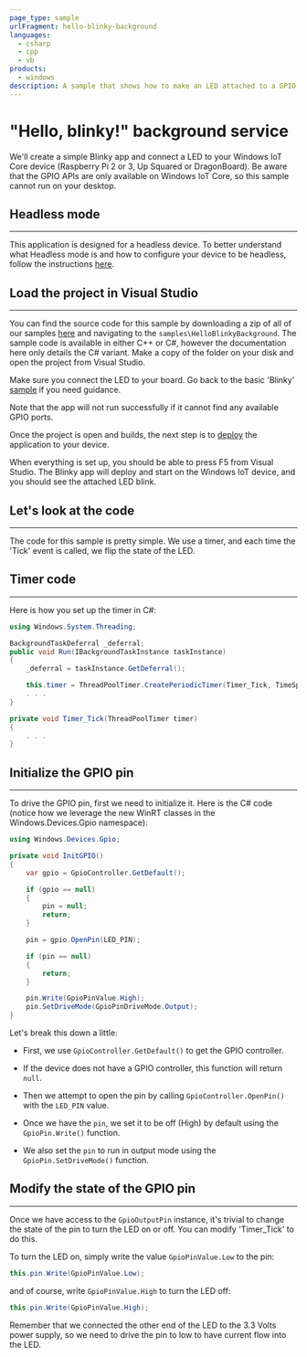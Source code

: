 ```yaml
---
page_type: sample
urlFragment: hello-blinky-background
languages: 
  - csharp
  - cpp
  - vb
products:
  - windows
description: A sample that shows how to make an LED attached to a GPIO pin blink on and off from a background service for Windows 10 IoT Core.
---
```


# "Hello, blinky!" background service

We'll create a simple Blinky app and connect a LED to your Windows IoT Core device (Raspberry Pi 2 or 3, Up Squared or DragonBoard).  Be aware that the GPIO APIs are
only available on Windows IoT Core, so this sample cannot run on your desktop.

## Headless mode
___

This application is designed for a headless device.  To better understand what Headless mode is and how to configure your device to be headless, follow the instructions [here](https://docs.microsoft.com/en-us/windows/iot-core/learn-about-hardware/headlessmode).

## Load the project in Visual Studio
___

You can find the source code for this sample by downloading a zip of all of our samples [here](https://github.com/Microsoft/Windows-iotcore-samples/archive/master.zip) and navigating to the `samples\HelloBlinkyBackground`.  The sample code is available in either C++ or C#, however the documentation here only details the C# variant. Make a copy of the folder on your disk and open the project from Visual Studio.

Make sure you connect the LED to your board. Go back to the basic 'Blinky' [sample](https://github.com/Microsoft/Windows-iotcore-samples/tree/master/Samples/HelloBlinky) if you need guidance.

Note that the app will not run successfully if it cannot find any available GPIO ports.

Once the project is open and builds, the next step is to [deploy](https://github.com/MicrosoftDocs/windows-iotcore-docs/blob/master/windows-iotcore/develop-your-app/AppDeployment.md) the application to your device.

When everything is set up, you should be able to press F5 from Visual Studio.  The Blinky app will deploy and start on the Windows IoT device, and you should see the attached LED blink.

## Let's look at the code
___
The code for this sample is pretty simple. We use a timer, and each time the 'Tick' event is called, we flip the state of the LED.


## Timer code
___
Here is how you set up the timer in C#:
```csharp
using Windows.System.Threading;

BackgroundTaskDeferral _deferral;
public void Run(IBackgroundTaskInstance taskInstance)
{
    _deferral = taskInstance.GetDeferral();

    this.timer = ThreadPoolTimer.CreatePeriodicTimer(Timer_Tick, TimeSpan.FromMilliseconds(500));
    . . .
}

private void Timer_Tick(ThreadPoolTimer timer)
{
    . . .
}
```


## Initialize the GPIO pin
___
To drive the GPIO pin, first we need to initialize it. Here is the C# code (notice how we leverage the new WinRT classes in the Windows.Devices.Gpio namespace):

```csharp
using Windows.Devices.Gpio;

private void InitGPIO()
{
    var gpio = GpioController.GetDefault();

    if (gpio == null)
    {
        pin = null;
        return;
    }

    pin = gpio.OpenPin(LED_PIN);

    if (pin == null)
    {
        return;
    }

    pin.Write(GpioPinValue.High);
    pin.SetDriveMode(GpioPinDriveMode.Output);
}
```

Let's break this down a little:

* First, we use `GpioController.GetDefault()` to get the GPIO controller.

* If the device does not have a GPIO controller, this function will return `null`.

* Then we attempt to open the pin by calling `GpioController.OpenPin()` with the `LED_PIN` value.

* Once we have the `pin`, we set it to be off (High) by default using the `GpioPin.Write()` function.

* We also set the `pin` to run in output mode using the `GpioPin.SetDriveMode()` function.


## Modify the state of the GPIO pin
___
Once we have access to the `GpioOutputPin` instance, it's trivial to change the state of the pin to turn the LED on or off.  You can modify 'Timer_Tick' to do this.

To turn the LED on, simply write the value `GpioPinValue.Low` to the pin:

```csharp
this.pin.Write(GpioPinValue.Low);
```

and of course, write `GpioPinValue.High` to turn the LED off:

```csharp
this.pin.Write(GpioPinValue.High);
```

Remember that we connected the other end of the LED to the 3.3 Volts power supply, so we need to drive the pin to low to have current flow into the LED.

